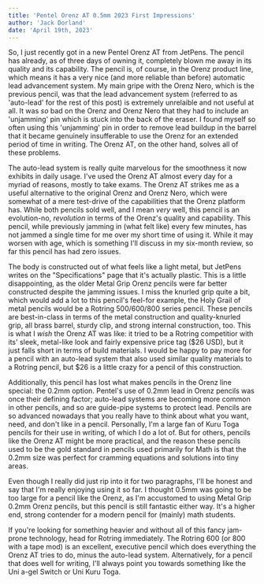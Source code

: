 ```yaml
---
title: 'Pentel Orenz AT 0.5mm 2023 First Impressions'
author: 'Jack Dorland'
date: 'April 19th, 2023'
---
```


So, I just recently got in a new Pentel Orenz AT from JetPens. The pencil has already, as of three <!--more--> days of owning it, completely blown me away in its quality and its capability.  The pencil is, of course, in the Orenz product line, which means it has a very nice (and more reliable than before) automatic lead advancement system. My main gripe with the Orenz Nero, which is the previous pencil, was that the lead advancement system (referred to as 'auto-lead' for the rest of this post) is extremely unrelaible and not useful at all. It was *so* bad on the Orenz and Orenz Nero that they had to include an 'unjamming' pin which is stuck into the back of the eraser. I found myself so often using this 'unjamming' pin in order to remove lead buildup in the barrel that it became genuinely insufferable to use the Orenz for an extended period of time in writing. The Orenz AT, on the other hand, solves all of these problems.

The auto-lead system is really quite marvelous for the smoothness it now exhibits in daily usage. I've used the Orenz AT almost every day for a myriad of reasons, mostly to take exams. The Orenz AT strikes me as a useful alternative to the original Orenz and Orenz Nero, which were somewhat of a mere test-drive of the capabilities that the Orenz platform has. While both pencils sold well, and I mean *very* well, this pencil is an evolution-no, *revolution* in terms of the Orenz's quality and capability. This pencil, while previously jamming in (what felt like) every few minutes, has not jammed a single time for me over my short time of using it. While it may worsen with age, which is something I'll discuss in my six-month review, so far this pencil has had zero issues.

The body is constructed out of what feels like a light metal, but JetPens writes on the "Specifications" page that it's actually plastic. This is a little disappointing, as the older Metal Grip Orenz pencils were far better constructed despite the jamming issues. I miss the knurled grip quite a bit, which would add a lot to this pencil's feel-for example, the Holy Grail of metal pencils would be a Rotring 500/600/800 series pencil. These pencils are best-in-class in terms of the metal construction and quality-knurled grip, all brass barrel, sturdy clip, and strong internal construction, too. This is what I *wish* the Orenz AT was like: it tried to be a Rotring competitior with its' sleek, metal-like look and fairly expensive price tag ($26 USD), but it just falls short in terms of build materials. I would be happy to pay more for a pencil with an auto-lead system that also used similar quality materials to a Rotring pencil, but $26 is a little crazy for a pencil of this construction.

Additionally, this pencil has lost what makes pencils in the Orenz line special: the 0.2mm option. Pentel's use of 0.2mm lead in Orenz pencils was once their defining factor; auto-lead systems are becoming more common in other pencils, and so are guide-pipe systems to protect lead. Pencils are so advanced nowadays that you really have to think about what you want, need, and don't like in a pencil. Personally, I'm a large fan of Kuru Toga pencils for their use in writing, of which I do a lot of. But for others, pencils like the Orenz AT might be more practical, and the reason these pencils used to be the gold standard in pencils used primarily for Math is that the 0.2mm size was perfect for cramming equations and solutions into tiny areas.

Even though I really did just rip into it for two paragraphs, I'll be honest and say that I'm really enjoying using it so far. I thought 0.5mm was going to be too large for a pencil like the Orenz, as I'm accustomed to using Metal Grip 0.2mm Orenz pencils, but this pencil is still fantastic either way. It's a higher end, strong contender for a modern pencil for (mainly) math students.

If you're looking for something heavier and without all of this fancy jam-prone technology, head for Rotring immediately. The Rotring 600 (or 800 with a tape mod) is an excellent, executive pencil which does everything the Orenz AT tries to do, minus the auto-lead system. Alternatively, for a pencil that does well for writing, I'll always point you towards something like the Uni a-gel Switch or Uni Kuru Toga.  
